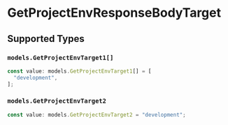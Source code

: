 # GetProjectEnvResponseBodyTarget


## Supported Types

### `models.GetProjectEnvTarget1[]`

```typescript
const value: models.GetProjectEnvTarget1[] = [
  "development",
];
```

### `models.GetProjectEnvTarget2`

```typescript
const value: models.GetProjectEnvTarget2 = "development";
```

